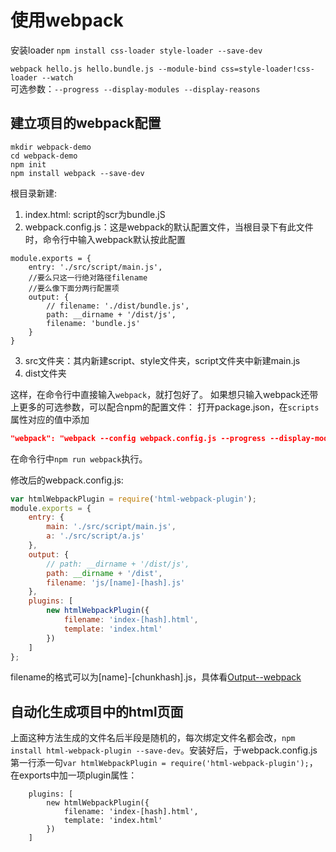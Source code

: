 # 使用webpack
安装loader
`npm install css-loader style-loader --save-dev`

`webpack hello.js hello.bundle.js --module-bind css=style-loader!css-loader --watch`  
可选参数：`--progress --display-modules --display-reasons`

## 建立项目的webpack配置
```
mkdir webpack-demo
cd webpack-demo
npm init
npm install webpack --save-dev
```
根目录新建:
1. index.html: script的scr为bundle.jS
2. webpack.config.js：这是webpack的默认配置文件，当根目录下有此文件时，命令行中输入webpack默认按此配置
```
module.exports = {
    entry: './src/script/main.js',
    //要么只这一行绝对路径filename
    //要么像下面分两行配置项
    output: {
        // filename: './dist/bundle.js',
        path: __dirname + '/dist/js',
        filename: 'bundle.js'
    }
}
```
3. src文件夹：其内新建script、style文件夹，script文件夹中新建main.js
4. dist文件夹

这样，在命令行中直接输入`webpack`，就打包好了。
如果想只输入webpack还带上更多的可选参数，可以配合npm的配置文件：
打开package.json，在`scripts`属性对应的值中添加
```json
"webpack": "webpack --config webpack.config.js --progress --display-modules --colors --display-reasons --watch"
```
在命令行中`npm run webpack`执行。

修改后的webpack.config.js:
```javascript
var htmlWebpackPlugin = require('html-webpack-plugin');
module.exports = {
    entry: {
        main: './src/script/main.js',
        a: './src/script/a.js'
    },
    output: {
        // path: __dirname + '/dist/js',
        path: __dirname + '/dist',
        filename: 'js/[name]-[hash].js'
    },
    plugins: [
        new htmlWebpackPlugin({
            filename: 'index-[hash].html',
            template: 'index.html'
        })
    ]
};
```
filename的格式可以为[name]-[chunkhash].js，具体看[Output--webpack](https://doc.webpack-china.org/configuration/output/#output-filename)

## 自动化生成项目中的html页面
上面这种方法生成的文件名后半段是随机的，每次绑定文件名都会改，`npm install html-webpack-plugin --save-dev`。安装好后，于webpack.config.js第一行添一句`var htmlWebpackPlugin = require('html-webpack-plugin');`，在exports中加一项plugin属性：
```
    plugins: [
        new htmlWebpackPlugin({
            filename: 'index-[hash].html',
            template: 'index.html'
        })
    ]
```